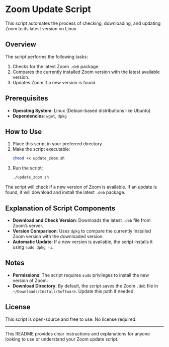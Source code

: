 # Zoom Update Script

This script automates the process of checking, downloading, and updating Zoom to its latest version on Linux.

## Overview

The script performs the following tasks:
1. Checks for the latest Zoom `.deb` package.
2. Compares the currently installed Zoom version with the latest available version.
3. Updates Zoom if a new version is found.

## Prerequisites

- **Operating System**: Linux (Debian-based distributions like Ubuntu)
- **Dependencies**: `wget`, `dpkg`

## How to Use

1. Place this script in your preferred directory.
2. Make the script executable:
   ```bash
   chmod +x update_zoom.sh
   ```
3. Run the script:
   ```bash
   ./update_zoom.sh
   ```

The script will check if a new version of Zoom is available. If an update is found, it will download and install the latest `.deb` package.

## Explanation of Script Components

- **Download and Check Version**: Downloads the latest `.deb` file from Zoom’s server.
- **Version Comparison**: Uses `dpkg` to compare the currently installed Zoom version with the downloaded version.
- **Automatic Update**: If a new version is available, the script installs it using `sudo dpkg -i`.

## Notes

- **Permissions**: The script requires `sudo` privileges to install the new version of Zoom.
- **Download Directory**: By default, the script saves the Zoom `.deb` file in `~/Downloads/Install/Software`. Update this path if needed.

## License

This script is open-source and free to use. No license required.

--- 

This README provides clear instructions and explanations for anyone looking to use or understand your Zoom update script.